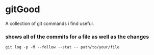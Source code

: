 # gitGood
A collection of git commands i find useful.

### shows all of the commits for a file as well as the changes
`git log -p -M --follow --stat -- path/to/your/file`
